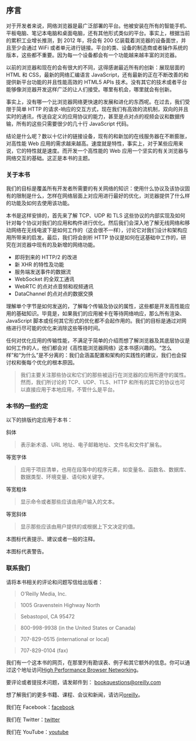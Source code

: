 ##	序言

对于开发者来说，网络浏览器是最广泛部署的平台。他被安装在所有的智能手机、平板电脑、笔记本电脑和桌面电脑，还有其他形式类似的平台。事实上，根据当前的累积工业增长推测，到 2012 年，将会有 200 亿装载着浏览器的设备面世，并且至少会通过 WiFi 或者单元进行链接。平台的类、设备的制造商或者操作系统的版本，这些都不重要。因为每一个设备都会有一个功能越来越丰富的浏览器。

以前的浏览器和现在的会有很大的不同，这得感谢最近所有的创新：展现层面的 HTML 和 CSS，最新的网络汇编语言 JavaScript，还有最新的正在不断改善的和提供新平台功能的并且性能高效的 HTML5 APIs 技术。没有其它的技术或者平台能够像浏览器开发这样广泛的让人们接受。哪里有机会，哪里就会有创新。

事实上，没有哪一个比浏览器网络更快速的发展和进化的东西呢。在过去，我们受限于简单 HTTP 的请求-响应的交互方式，现在我们有高效的流机制，双向的并且实时的通讯，传送自定义的应用协议的能力，甚至是点对点的视频会议和数据传输，所有的这些只需要很少的几十行 JavaScript 代码。

结论是什么呢？数以十亿计的链接设备，现有的和新加的在线服务器在不断膨胀，对高性能 Web 应用的需求越来越高。速度就是特性，事实上，对于某些应用来说，它的特性就是速度。而开发一个高性能的 Web 应用一个坚实的有关浏览器与网络交互的基础。这正是本书的主题。

###	关于本书

我们的目标是覆盖所有开发者所需要的有关网络的知识：使用什么协议及该协议固有的限制是什么，怎样在网络层面上对应用进行最好的优化，浏览器提供了什么样的功能及如何去使用该功能。

本书是这样安排的，首先来了解 TCP、UDP 和 TLS 这些协议的内部实现及如何针对每个协议对我们的应用和构件进行优化。然后我们会深入地了解无线网络和移动网络在无线电波下是如何工作的（这会很不一样），讨论它对我们设计和架构应用所带来的启发。最后，我们将会剖析 HTTP 协议是如何在这基础中工作的，研究在浏览器中现有的及新增的网络功能。

*	即将到来的 HTTP/2 的改进
*	新 XHR 的特性及功能
*	服务端发送事件的数据流
*	WebSocket 的全双工通讯
*	WebRTC 的点对点音频和视频通讯
*	DataChannel 的点对点的数据交换

理解单个字节是如何发送的，了解每个传输及协议的属性，这些都是开发高性能应用的基础知识。毕竟是，如果我们的应用被卡在等待网络响应，那么所有渲染、JavaScript 脚本或任何其它形式的优化都不会起作用的。我们的目标是通过对网络进行尽可能的优化来消除这些等待时间。

任何对优化应用的传输性能，不满足于简单的介绍而想了解浏览器及其底层协议是如何工作的人，他们都会对《高性能浏览器网络》这本书感兴趣的。“怎么样”和“为什么”是不分离的：我们会涵盖配置和架构的实践性的建议，我们也会探讨权和衡每个优化的根本原因。

>	我们主要关注那些协议和它们的那些被运行在浏览器的应用所遵守的属性。然而，我们所讨论的 TCP、UDP、TLS、HTTP 和所有的其它的协议也可以直接应用于本地应用，不管什么是平台。

###	本书的一些约定

以下的排版约定应用于本书：

斜体
>	表示新术语、URL 地址、电子邮箱地址、文件名和文件扩展名。

等宽字体
>	应用于项目清单，也用在段落中的程序元素，如变量名、函数名、数据库、数据类型、环境变量、语句和关键字。

等宽粗体
>	显示命令或者那些应该由用户输入的文本。

等宽斜体
>	显示那些应该由用户提供的或根据上下文决定的值。

本图标代表提示、建议或者一般的注释。

本图标代表警告。

###	联系我们

请将本书相关的评论和问题写信给出版者：

>	O’Reilly Media, Inc.

>	1005 Gravenstein Highway North

>	Sebastopol, CA 95472

>	800-998-9938 (in the United States or Canada)

>	707-829-0515 (international or local)

>	707-829-0104 (fax)

我们有一个这本书的网页，在那里列有勘误表、例子和其它额外的信息。你可以通过这个地址访问[High Performance Browser Networking][]。

要评论或者提技术问题，请发邮件到：
<bookquestions@oreilly.com>

想了解我们的更多书籍、课程、会议和新闻，请访问[oreilly][]。

我们在 Facebook：[facebook][]

我们在 Twitter：[twitter][]

我们在 YouTube：[youtube][]

[facebook]:	http://facebook.com/oreilly	"Facebook"
[twitter]:	http://twitter.com/oreillymedia	"twitter"
[youtube]:	http://www.youtube.com/oreillymedia	"youtube"
[High Performance Browser Networking]:	http://oreil.ly/high-performance-browser "High Performance Browser Networking"
[oreilly]:	http://www.oreilly.com

